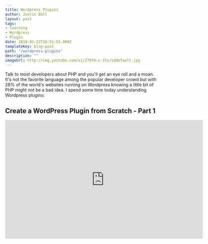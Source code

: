 ```yaml
---
title: Wordpress Plugins
author: Justin Ball
layout: post
tags:
- learning
- Wordpress
- Plugin
date: 2018-01-22T16:51:53.000Z
templateKey: blog-post
path: "/wordpress-plugins"
description: ""
imageUrl: http://img.youtube.com/vi/Z7QfH-s-15s/sddefault.jpg
---
```

<p>Talk to most developers about PHP and you'll get an eye roll and a moan.
  It's not the favorite language among the popular developer
  crowd but with 28% of the world's websites running on Wordpress knowing a little bit of
  PHP might not be a bad idea. I spend some time today understanding Wordpress plugins:
</p>
<div class="youtube-videos video-responsive">
  <div id="Z7QfH-s-15s" class="youtube-video">
    <h2 class="youtube-title">Create a WordPress Plugin from Scratch - Part 1</h2>
    <iframe src="https://www.youtube.com/embed/Z7QfH-s-15s" frameborder="0" width="640" height="385" allowfullscreen>
      <p>Your browser does not support iframes.</p>
    </iframe>
    <p class="youtube-description"></p>
  </div>
</div>